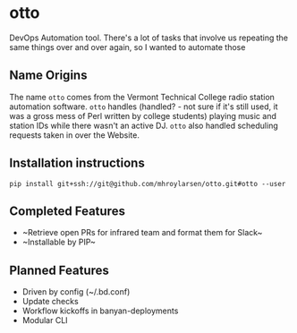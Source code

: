# otto

DevOps Automation tool. There's a lot of tasks that involve us repeating the same things over and over again, so I wanted to automate those

## Name Origins

The name `otto` comes from the Vermont Technical College radio station automation software. `otto`
handles (handled? - not sure if it's still used, it was a gross mess of Perl written by college students)
playing music and station IDs while there wasn't an active DJ. `otto` also handled scheduling requests taken
in over the Website.

## Installation instructions

`pip install git+ssh://git@github.com/mhroylarsen/otto.git#otto --user`

## Completed Features

* ~Retrieve open PRs for infrared team and format them for Slack~
* ~Installable by PIP~

## Planned Features

* Driven by config (~/.bd.conf)
* Update checks
* Workflow kickoffs in banyan-deployments
* Modular CLI

